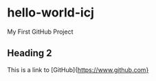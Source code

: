 # hello-world-icj
My First GitHub Project

## Heading 2

This is a link to [GitHub]{https://www.github.com}
